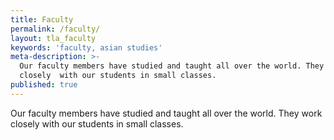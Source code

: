```yaml
---
title: Faculty
permalink: /faculty/
layout: tla_faculty
keywords: 'faculty, asian studies'
meta-description: >-
  Our faculty members have studied and taught all over the world. They work
  closely  with our students in small classes.
published: true
---
```

Our faculty members have studied and taught all over the world. They work closely with our students in small classes.
